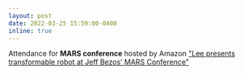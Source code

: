 ```yaml
---
layout: post
date: 2022-03-25 15:59:00-0400
inline: true
---
```


Attendance for **MARS conference** hosted by Amazon ["Lee presents transformable robot at Jeff Bezos’ MARS Conference"](https://engineering.tamu.edu/news/2022/05/etid-meen-lee-presents-transformable-robot-at-jeff-bezos-mars-conference.html)
